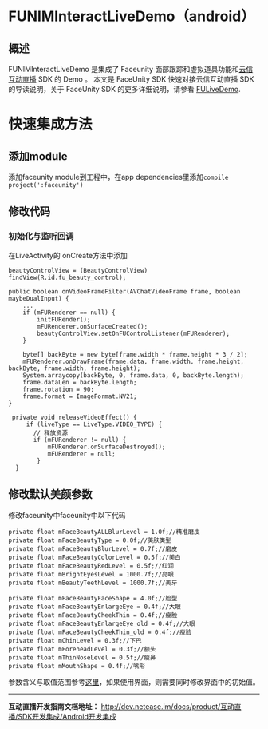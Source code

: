 # FUNIMInteractLiveDemo（android）

## 概述

FUNIMInteractLiveDemo 是集成了 Faceunity 面部跟踪和虚拟道具功能和[云信互动直播](https://yunxin.163.com/interact-demo) SDK 的 Demo 。
本文是 FaceUnity SDK 快速对接云信互动直播 SDK 的导读说明，关于 FaceUnity SDK 的更多详细说明，请参看 [FULiveDemo](https://github.com/Faceunity/FULiveDemoDroid/tree/dev).

# 快速集成方法
## 添加module
添加faceunity module到工程中，在app dependencies里添加`compile project(':faceunity')`
## 修改代码
### 初始化与监听回调
在LiveActivity的
onCreate方法中添加
```
beautyControlView = (BeautyControlView) findView(R.id.fu_beauty_control);

public boolean onVideoFrameFilter(AVChatVideoFrame frame, boolean maybeDualInput) {
    ...
    if (mFURenderer == null) {
        initFURender();
        mFURenderer.onSurfaceCreated();
        beautyControlView.setOnFUControlListener(mFURenderer);
    }

    byte[] backByte = new byte[frame.width * frame.height * 3 / 2];
    mFURenderer.onDrawFrame(frame.data, frame.width, frame.height, backByte, frame.width, frame.height);
    System.arraycopy(backByte, 0, frame.data, 0, backByte.length);
    frame.dataLen = backByte.length;
    frame.rotation = 90;
    frame.format = ImageFormat.NV21;
}

 private void releaseVideoEffect() {
     if (liveType == LiveType.VIDEO_TYPE) {
       // 释放资源
       if (mFURenderer != null) {
           mFURenderer.onSurfaceDestroyed();
           mFURenderer = null;
        }
  }
```
## 修改默认美颜参数
修改faceunity中faceunity中以下代码
```
private float mFaceBeautyALLBlurLevel = 1.0f;//精准磨皮
private float mFaceBeautyType = 0.0f;//美肤类型
private float mFaceBeautyBlurLevel = 0.7f;//磨皮
private float mFaceBeautyColorLevel = 0.5f;//美白
private float mFaceBeautyRedLevel = 0.5f;//红润
private float mBrightEyesLevel = 1000.7f;//亮眼
private float mBeautyTeethLevel = 1000.7f;//美牙

private float mFaceBeautyFaceShape = 4.0f;//脸型
private float mFaceBeautyEnlargeEye = 0.4f;//大眼
private float mFaceBeautyCheekThin = 0.4f;//瘦脸
private float mFaceBeautyEnlargeEye_old = 0.4f;//大眼
private float mFaceBeautyCheekThin_old = 0.4f;//瘦脸
private float mChinLevel = 0.3f;//下巴
private float mForeheadLevel = 0.3f;//额头
private float mThinNoseLevel = 0.5f;//瘦鼻
private float mMouthShape = 0.4f;//嘴形
```
参数含义与取值范围参考[这里](http://www.faceunity.com/technical/android-beauty.html)，如果使用界面，则需要同时修改界面中的初始值。

------
**互动直播开发指南文档地址：** http://dev.netease.im/docs/product/互动直播/SDK开发集成/Android开发集成